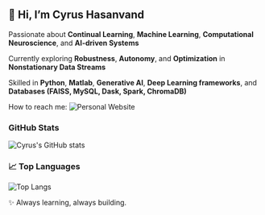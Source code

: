 ## 👋 Hi, I’m Cyrus Hasanvand 

Passionate about **Continual Learning**, **Machine Learning**, **Computational Neuroscience**, and **AI-driven Systems**

Currently exploring **Robustness**, **Autonomy**, and **Optimization** in **Nonstationary Data Streams**

Skilled in **Python**, **Matlab**, **Generative AI**, **Deep Learning frameworks**, and **Databases (FAISS, MySQL, Dask, Spark, ChromaDB)**

How to reach me: ![Personal Website](https://cyrushasanvand.github.io/)

### GitHub Stats
![Cyrus's GitHub stats](https://github-readme-stats.vercel.app/api?username=CyrusHasanvand&show_icons=true&theme=radical)

### 📈 Top Languages
![Top Langs](https://github-readme-stats.vercel.app/api/top-langs/?username=CyrusHasanvand&layout=compact)


✨ Always learning, always building.
